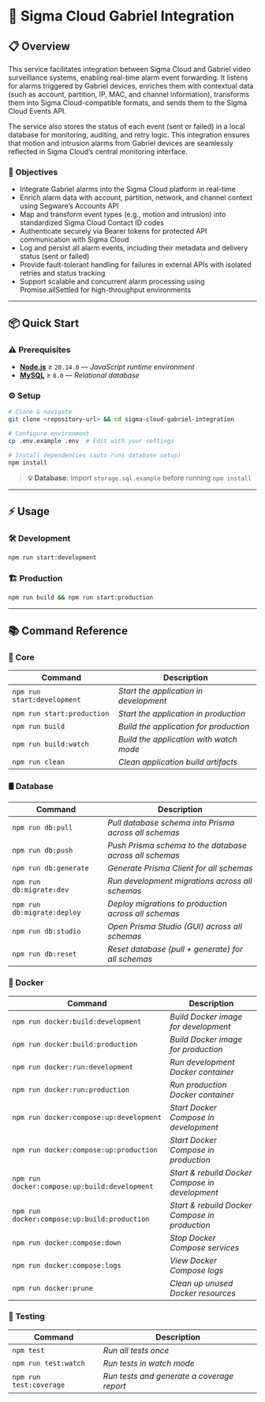 # 🚨 Sigma Cloud Gabriel Integration

## 📋 Overview

This service facilitates integration between Sigma Cloud and Gabriel video surveillance systems, enabling real-time alarm event forwarding. It listens for alarms triggered by Gabriel devices, enriches them with contextual data (such as account, partition, IP, MAC, and channel information), transforms them into Sigma Cloud-compatible formats, and sends them to the Sigma Cloud Events API.

The service also stores the status of each event (sent or failed) in a local database for monitoring, auditing, and retry logic. This integration ensures that motion and intrusion alarms from Gabriel devices are seamlessly reflected in Sigma Cloud’s central monitoring interface.

### 🎯 Objectives

- Integrate Gabriel alarms into the Sigma Cloud platform in real-time
- Enrich alarm data with account, partition, network, and channel context using Segware’s Accounts API
- Map and transform event types (e.g., motion and intrusion) into standardized Sigma Cloud Contact ID codes
- Authenticate securely via Bearer tokens for protected API communication with Sigma Cloud
- Log and persist all alarm events, including their metadata and delivery status (sent or failed)
- Provide fault-tolerant handling for failures in external APIs with isolated retries and status tracking
- Support scalable and concurrent alarm processing using Promise.allSettled for high-throughput environments

--- 

## 📦 Quick Start

### ⚠️ Prerequisites

- [**Node.js**](https://nodejs.org/) ≥ `20.14.0` — _JavaScript runtime environment_
- [**MySQL**](https://www.mysql.com/) ≥ `8.0` — _Relational database_

### ⚙️ Setup 

```bash 
# Clone & navigate
git clone <repository-url> && cd sigma-cloud-gabriel-integration

# Configure environment
cp .env.example .env  # Edit with your settings

# Install dependencies (auto-runs database setup)
npm install
```

> **💡 Database:** Import `storage.sql.example` before running `npm install`

---

## ⚡ Usage

### 🛠️ Development

```bash
npm run start:development
```

### 🏗️ Production

```bash
npm run build && npm run start:production
```

---

## 📚 Command Reference

### 🧰 Core

| Command | Description |
| ------- | ----------- |
| `npm run start:development` | _Start the application in development_ |
| `npm run start:production` | _Start the application in production_ |
| `npm run build` | _Build the application for production_ |
| `npm run build:watch` | _Build the application with watch mode_ |
| `npm run clean` | _Clean application build artifacts_ |

### 🛢️ Database

| Command | Description |
| ------- | ----------- |
| `npm run db:pull` | _Pull database schema into Prisma across all schemas_ |
| `npm run db:push` | _Push Prisma schema to the database across all schemas_ |
| `npm run db:generate` | _Generate Prisma Client for all schemas_ |
| `npm run db:migrate:dev` | _Run development migrations across all schemas_ |
| `npm run db:migrate:deploy` | _Deploy migrations to production across all schemas_ |
| `npm run db:studio` | _Open Prisma Studio (GUI) across all schemas_ |
| `npm run db:reset` | _Reset database (pull + generate) for all schemas_ |

### 🐳 Docker

| Command | Description |
| ------- | ----------- |
| `npm run docker:build:development` | _Build Docker image for development_ |
| `npm run docker:build:production` | _Build Docker image for production_ |
| `npm run docker:run:development` | _Run development Docker container_ |
| `npm run docker:run:production` | _Run production Docker container_ |
| `npm run docker:compose:up:development` | _Start Docker Compose in development_ |
| `npm run docker:compose:up:production` | _Start Docker Compose in production_ |
| `npm run docker:compose:up:build:development` | _Start & rebuild Docker Compose in development_ |
| `npm run docker:compose:up:build:production` | _Start & rebuild Docker Compose in production_ |
| `npm run docker:compose:down` | _Stop Docker Compose services_ |
| `npm run docker:compose:logs` | _View Docker Compose logs_ |
| `npm run docker:prune` | _Clean up unused Docker resources_ |

### 🧪 Testing

| Command | Description |
| ------- | ----------- |
| `npm test` | _Run all tests once_ |
| `npm run test:watch` | _Run tests in watch mode_ |
| `npm run test:coverage` | _Run tests and generate a coverage report_ |
  